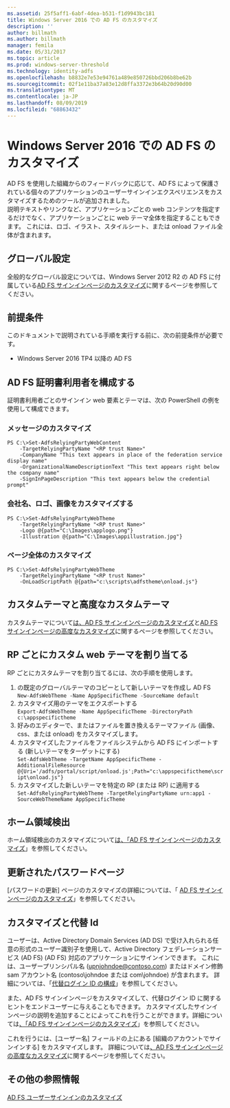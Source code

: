 ```yaml
---
ms.assetid: 25f5aff1-6abf-4dea-b531-f1d9943bc181
title: Windows Server 2016 での AD FS のカスタマイズ
description: ''
author: billmath
ms.author: billmath
manager: femila
ms.date: 05/31/2017
ms.topic: article
ms.prod: windows-server-threshold
ms.technology: identity-adfs
ms.openlocfilehash: b8832e7e53e94761a489e850726bbd206b8be62b
ms.sourcegitcommit: 02f1e11ba37a83e12d8ffa3372e3b64b20d90d00
ms.translationtype: MT
ms.contentlocale: ja-JP
ms.lasthandoff: 08/09/2019
ms.locfileid: "68863432"
---
```

# <a name="ad-fs-customization-in-windows-server-2016"></a>Windows Server 2016 での AD FS のカスタマイズ


AD FS を使用した組織からのフィードバックに応じて、AD FS によって保護されている個々のアプリケーションのユーザーサインインエクスペリエンスをカスタマイズするためのツールが追加されました。  
説明テキストやリンクなど、アプリケーションごとの web コンテンツを指定するだけでなく、アプリケーションごとに web テーマ全体を指定することもできます。  これには、ロゴ、イラスト、スタイルシート、または onload ファイル全体が含まれます。  
  
## <a name="global-settings"></a>グローバル設定    
全般的なグローバル設定については、Windows Server 2012 R2 の AD FS に付属している[AD FS サインインページのカスタマイズ](https://technet.microsoft.com/library/dn280950.aspx)に関するページを参照してください。  
  
## <a name="pre-requisites"></a>前提条件  
このドキュメントで説明されている手順を実行する前に、次の前提条件が必要です。  
  
-   Windows Server 2016 TP4 以降の AD FS  
  
## <a name="configure-ad-fs-relying-parties"></a>AD FS 証明書利用者を構成する  
証明書利用者ごとのサインイン web 要素とテーマは、次の PowerShell の例を使用して構成できます。  
  
### <a name="customize-messages"></a>メッセージのカスタマイズ  
  
```  
PS C:\>Set-AdfsRelyingPartyWebContent  
    -TargetRelyingPartyName "<RP trust Name>"  
    -CompanyName "This text appears in place of the federation service display name"  
    -OrganizationalNameDescriptionText "This text appears right below the company name"  
    -SignInPageDescription "This text appears below the credential prompt"  
```  
  
### <a name="customize-company-name-logo-and-image"></a>会社名、ロゴ、画像をカスタマイズする  
  
```  
PS C:\>Set-AdfsRelyingPartyWebTheme  
    -TargetRelyingPartyName "<RP trust Name>"  
    -Logo @{path="C:\Images\applogo.png"}  
    -Illustration @{path="C:\Images\appillustration.jpg"}  
```  
  
### <a name="customize-entire-page"></a>ページ全体のカスタマイズ  
  
```  
PS C:\>Set-AdfsRelyingPartyWebTheme  
    -TargetRelyingPartyName "<RP trust Name>"  
    -OnLoadScriptPath @{path="c:\scripts\adfstheme\onload.js"}  
```  
  
## <a name="custom-themes-and-advanced-custom-themes"></a>カスタムテーマと高度なカスタムテーマ  
  
カスタムテーマについて[は、AD FS サインインページのカスタマイズ](https://technet.microsoft.com/library/dn280950.aspx)と[AD FS サインインページの高度なカスタマイズ](https://technet.microsoft.com/library/dn636121.aspx)に関するページを参照してください。  
  
## <a name="assigning-custom-web-themes-per-rp"></a>RP ごとにカスタム web テーマを割り当てる  
  
RP ごとにカスタムテーマを割り当てるには、次の手順を使用します。  
  
1. の既定のグローバルテーマのコピーとして新しいテーマを作成し AD FS  
`New-AdfsWebTheme -Name AppSpecificTheme -SourceName default`  
2. カスタマイズ用のテーマをエクスポートする  
`Export-AdfsWebTheme -Name AppSpecificTheme -DirectoryPath c:\appspecifictheme`  
3. 好みのエディターで、またはファイルを置き換えるテーマファイル (画像、css、または onload) をカスタマイズします。  
4. カスタマイズしたファイルをファイルシステムから AD FS にインポートする (新しいテーマをターゲットにする)  
`Set-AdfsWebTheme -TargetName AppSpecificTheme -AdditionalFileResource @{Uri='/adfs/portal/script/onload.js';Path="c:\appspecifictheme\script\onload.js"}`  
5. カスタマイズした新しいテーマを特定の RP (または RP) に適用する  
`Set-AdfsRelyingPartyWebTheme -TargetRelyingPartyName urn:app1 -SourceWebThemeName AppSpecificTheme`  
  
## <a name="home-realm-discovery"></a>ホーム領域検出  
ホーム領域検出のカスタマイズについて[は、「AD FS サインインページのカスタマイズ](https://technet.microsoft.com/library/dn280950.aspx)」を参照してください。  
  
## <a name="updated-password-page"></a>更新されたパスワードページ  
[パスワードの更新] ページのカスタマイズの詳細については、「 [AD FS サインインページのカスタマイズ](https://technet.microsoft.com/library/dn280950.aspx)」を参照してください。  
  
## <a name="customizing-and-alternate-ids"></a>カスタマイズと代替 Id  
ユーザーは、Active Directory Domain Services (AD DS) で受け入れられる任意の形式のユーザー識別子を使用して、Active Directory フェデレーションサービス (AD FS) (AD FS) 対応のアプリケーションにサインインできます。 これには、ユーザープリンシパル名 (upnjohndoe@contoso.com) またはドメイン修飾 sam アカウント名 (contoso\johndoe または com\johndoe) が含まれます。  詳細については、「[代替ログイン ID の構成](Configuring-Alternate-Login-ID.md)」を参照してください。  
  
また、AD FS サインインページをカスタマイズして、代替ログイン ID に関するヒントをエンドユーザーに与えることもできます。 カスタマイズしたサインインページの説明を追加することによってこれを行うことができます。詳細については[、「AD FS サインインページのカスタマイズ](https://technet.microsoft.com/library/dn280950.aspx)」を参照してください。   
  
これを行うには、[ユーザー名] フィールドの上にある [組織のアカウントでサインインする] をカスタマイズします。  詳細については[、AD FS サインインページの高度なカスタマイズ](https://technet.microsoft.com/library/dn636121.aspx)に関するページを参照してください。  

## <a name="additional-references"></a>その他の参照情報 
[AD FS ユーザーサインインのカスタマイズ](AD-FS-user-sign-in-customization.md)  
